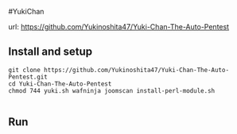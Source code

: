 #YukiChan

url: https://github.com/Yukinoshita47/Yuki-Chan-The-Auto-Pentest

## Install and setup

```
git clone https://github.com/Yukinoshita47/Yuki-Chan-The-Auto-Pentest.git
cd Yuki-Chan-The-Auto-Pentest
chmod 744 yuki.sh wafninja joomscan install-perl-module.sh


```

## Run

